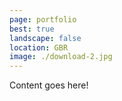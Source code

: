 ```yaml
---
page: portfolio
best: true
landscape: false
location: GBR
image: ./download-2.jpg
---
```

Content goes here!
